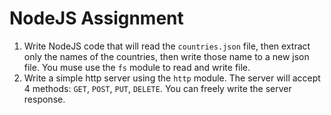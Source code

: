 # NodeJS Assignment

1. Write NodeJS code that will read the `countries.json` file, then extract only the names of the countries, then write those name to a new json file. You muse use the `fs` module to read and write file.
   <br>
2. Write a simple http server using the `http` module. The server will accept 4 methods: `GET`, `POST`, `PUT`, `DELETE`. You can freely write the server response.

